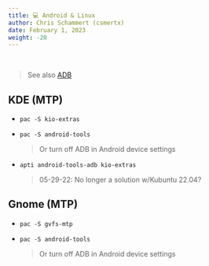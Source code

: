 ```yaml
---
title: 💻 Android & Linux
author: Chris Schammert (csmertx)
date: February 1, 2023
weight: -20
---
```


<br />

> See also [ADB](/Android/adb)

## KDE (MTP)

- ```pac -S kio-extras```

- ```pac -S android-tools```
    
    > Or turn off ADB in Android device settings

- ```apti android-tools-adb kio-extras```

    > 05-29-22: No longer a solution w/Kubuntu 22.04?

## Gnome (MTP)

- ```pac -S gvfs-mtp```

- ```pac -S android-tools```

    > Or turn off ADB in Android device settings